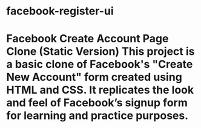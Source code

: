 # facebook-register-ui
# Facebook Create Account Page Clone (Static Version)  This project is a basic clone of Facebook's "Create New Account" form created using HTML and CSS. It replicates the look and feel of Facebook’s signup form for learning and practice purposes.

